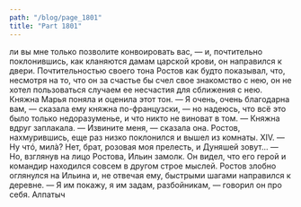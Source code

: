 ```yaml
---
path: "/blog/page_1801"
title: "Part 1801"
---
```


ли вы мне только позволите конвоировать вас, — и, почтительно поклонившись, как кланяются дамам царской крови, он направился к двери.
Почтительностью своего тона Ростов как будто показывал, что, несмотря на то, что он за счастье бы счел свое знакомство с нею, он не хотел пользоваться случаем ее несчастия для сближения с нею.
Княжна Марья поняла и оценила этот тон.
— Я очень, очень благодарна вам, — сказала ему княжна по-французски, — но надеюсь, что всё это было только недоразуменье, и что никто не виноват в том. — Княжна вдруг заплакала. — Извините меня, — сказала она.
Ростов, нахмурившись, еще раз низко поклонился и вышел из комнаты.
XIV.
— Ну чтó, милà? Нет, брат, розовая моя прелесть, и Дуняшей зовут... — Но, взглянув на лицо Ростова, Ильин замолк. Он видел, что его герой и командир находился совсем в другом строе мыслей.
Ростов злобно оглянулся на Ильина и, не отвечая ему, быстрыми шагами направился к деревне.
— Я им покажу, я им задам, разбойникам, — говорил он про себя.
Алпатыч 
